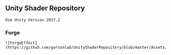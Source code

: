 ﻿## Unity Shader Repository

    Use Unity Version 2017.2




### Forge
    ![ForgeEffect](https://github.com/garsonlab/UnityShaderRepository/blob/master/Assets/Forge/forgeResult.png)
